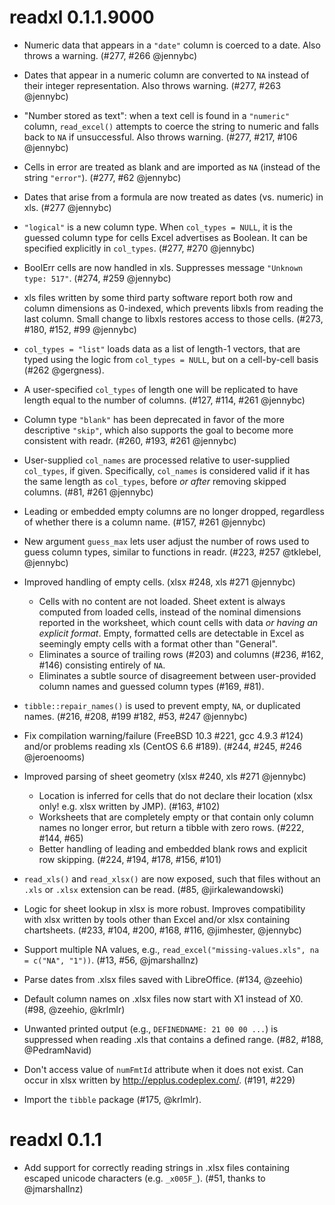 # readxl 0.1.1.9000

* Numeric data that appears in a `"date"` column is coerced to a date. Also throws a warning. (#277, #266 @jennybc)

* Dates that appear in a numeric column are converted to `NA` instead of their integer representation. Also throws warning. (#277, #263 @jennybc)

* "Number stored as text": when a text cell is found in a `"numeric"` column, `read_excel()` attempts to coerce the string to numeric and falls back to `NA` if unsuccessful. Also throws warning. (#277, #217, #106 @jennybc)

* Cells in error are treated as blank and are imported as `NA` (instead of the string `"error"`). (#277, #62 @jennybc)

* Dates that arise from a formula are now treated as dates (vs. numeric) in xls. (#277 @jennybc)

* `"logical"` is a new column type. When `col_types = NULL`, it is the guessed column type for cells Excel advertises as Boolean. It can be specified explicitly in `col_types`. (#277, #270 @jennybc)

* BoolErr cells are now handled in xls. Suppresses message `"Unknown type: 517"`. (#274, #259 @jennybc)

* xls files written by some third party software report both row and column dimensions as 0-indexed, which prevents libxls from reading the last column. Small change to libxls restores access to those cells. (#273, #180, #152, #99 @jennybc)

* `col_types = "list"` loads data as a list of length-1 vectors, that are typed using the logic from `col_types = NULL`, but on a cell-by-cell basis (#262 @gergness).

* A user-specified `col_types` of length one will be replicated to have length equal to the number of columns. (#127, #114, #261 @jennybc)

* Column type `"blank"` has been deprecated in favor of the more descriptive `"skip"`, which also supports the goal to become more consistent with readr. (#260, #193, #261 @jennybc)

* User-supplied `col_names` are processed relative to user-supplied `col_types`, if given. Specifically, `col_names` is considered valid if it has the same length as `col_types`, before *or after* removing skipped columns. (#81, #261 @jennybc)

* Leading or embedded empty columns are no longer dropped, regardless of whether there is a column name. (#157, #261 @jennybc)

* New argument `guess_max` lets user adjust the number of rows used to guess column types, similar to functions in readr. (#223, #257 @tklebel, @jennybc)

* Improved handling of empty cells. (xlsx #248, xls #271 @jennybc)

    - Cells with no content are not loaded. Sheet extent is always computed from loaded cells, instead of the nominal dimensions reported in the worksheet, which count cells with data *or having an explicit format*. Empty, formatted cells are detectable in Excel as seemingly empty cells with a format other than "General".
    - Eliminates a source of trailing rows (#203) and columns (#236, #162, #146) consisting entirely of `NA`.
    - Eliminates a subtle source of disagreement between user-provided column names and guessed column types (#169, #81). 

* `tibble::repair_names()` is used to prevent empty, `NA`, or duplicated names. (#216, #208, #199 #182, #53, #247 @jennybc)

* Fix compilation warning/failure (FreeBSD 10.3 #221, gcc 4.9.3 #124) and/or problems reading xls (CentOS 6.6 #189). (#244, #245, #246 @jeroenooms)

* Improved parsing of sheet geometry (xlsx #240, xls #271 @jennybc)

    - Location is inferred for cells that do not declare their location (xlsx only! e.g. xlsx written by JMP). (#163, #102)
    - Worksheets that are completely empty or that contain only column names no longer error, but return a tibble with zero rows. (#222, #144, #65)
    - Better handling of leading and embedded blank rows and explicit row skipping. (#224, #194, #178, #156, #101)

* `read_xls()` and `read_xlsx()` are now exposed, such that files without an `.xls` or `.xlsx` extension can be read. (#85, @jirkalewandowski)

* Logic for sheet lookup in xlsx is more robust. Improves compatibility with xlsx written by tools other than Excel and/or xlsx containing chartsheets. (#233, #104, #200, #168, #116, @jimhester, @jennybc)

* Support multiple NA values, e.g., `read_excel("missing-values.xls", na = c("NA", "1"))`. (#13, #56, @jmarshallnz)

* Parse dates from .xlsx files saved with LibreOffice. (#134, @zeehio)

* Default column names on .xlsx files now start with X1 instead of X0. (#98, @zeehio, @krlmlr)

* Unwanted printed output (e.g., `DEFINEDNAME: 21 00 00 ...`) is suppressed when reading .xls that contains a defined range. (#82, #188, @PedramNavid)

* Don't access value of `numFmtId` attribute when it does not exist. Can occur in xlsx written by <http://epplus.codeplex.com/>. (#191, #229)

* Import the `tibble` package (#175, @krlmlr).

# readxl 0.1.1

* Add support for correctly reading strings in .xlsx files containing escaped 
  unicode characters (e.g. `_x005F_`). (#51, thanks to @jmarshallnz)
